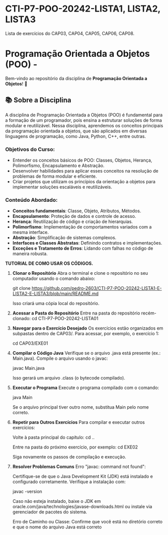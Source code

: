 # CTI-P7-POO-20242-LISTA1, LISTA2, LISTA3
Lista de exercícios do CAP03, CAP04, CAP05, CAP06, CAP08.

# Programação Orientada a Objetos (POO) -

Bem-vindo ao repositório da disciplina de **Programação Orientada a Objetos**! 🎉

## 📚 Sobre a Disciplina

A disciplina de Programação Orientada a Objetos (POO) é fundamental para a formação de um programador, pois ensina a estruturar soluções de forma modular e reutilizável. Nessa disciplina, aprendemos os conceitos principais da programação orientada a objetos, que são aplicados em diversas linguagens de programação, como Java, Python, C++, entre outras.

### **Objetivos do Curso:**
- Entender os conceitos básicos de POO: Classes, Objetos, Herança, Polimorfismo, Encapsulamento e Abstração.
- Desenvolver habilidades para aplicar esses conceitos na resolução de problemas de forma modular e eficiente.
- Criar projetos que utilizam os princípios da orientação a objetos para implementar soluções escaláveis e reutilizáveis.

### **Conteúdo Abordado:**
- **Conceitos fundamentais**: Classe, Objeto, Atributos, Métodos.
- **Encapsulamento**: Proteção de dados e controle de acesso.
- **Herança**: Reutilização de código e criação de hierarquias.
- **Polimorfismo**: Implementação de comportamentos variados com a mesma interface.
- **Abstração**: Simplificação de sistemas complexos.
- **Interfaces e Classes Abstratas**: Definindo contratos e implementações.
- **Exceções e Tratamento de Erros**: Lidando com falhas no código de maneira robusta.

 
 
 **TUTORIAL DE COMO USAR OS CÓDIGOS.**

1. **Clonar o Repositório**
   Abra o terminal e clone o repositório no seu computador usando o comando abaixo:

    git clone https://github.com/pedro-2603/CTI-P7-POO-20242-LISTA1-E-LISTA2-E-LISTA3/blob/main/README.md

    Isso criará uma cópia local do repositório.

2. **Acessar a Pasta do Repositório**
    Entre na pasta do repositório recém-clonado: cd CTI-P7-POO-20242-LISTA01

3. **Navegar para o Exercício Desejado**
   Os exercícios estão organizados em subpastas dentro de CAP03/. Para acessar, por exemplo, o exercício 1:

   cd CAP03/EXE01

4. **Compilar o Código Java**
   Verifique se o arquivo .java está presente (ex.: Main.java). Compile o arquivo usando o javac:

   javac Main.java

   Isso gerará um arquivo .class (o bytecode compilado).

5. **Executar o Programa**
   Execute o programa compilado com o comando:

   java Main

   Se o arquivo principal tiver outro nome, substitua Main pelo nome correto.

6. **Repetir para Outros Exercícios**
   Para compilar e executar outros exercícios:

   Volte à pasta principal do capítulo:
   cd ..

   Entre na pasta do próximo exercício, por exemplo:
   cd EXE02

   Siga novamente os passos de compilação e execução.

7. **Resolver Problemas Comuns**
   Erro "javac: command not found":

   Certifique-se de que o Java Development Kit (JDK) está instalado e configurado corretamente. Verifique a instalação com:

   javac -version

   Caso não esteja instalado, baixe o JDK em oracle.com/java/technologies/javase-downloads.html ou instale via gerenciador de pacotes do sistema.

   Erro de Caminho ou Classe: Confirme que você está no diretório correto e que o nome do arquivo Java está correto
